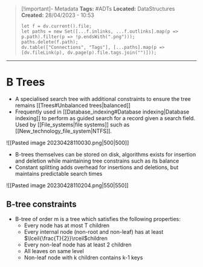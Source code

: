 > [!important]- Metadata
> **Tags:** #ADTs 
> **Located:** DataStructures
> **Created:** 28/04/2023 - 10:53
> ```dataviewjs
> let f = dv.current().file;
> let paths = new Set([...f.inlinks, ...f.outlinks].map(p => p.path).filter(p => !p.endsWith(".png")));
> paths.delete(f.path);
> dv.table(["Connections", "Tags"], [...paths].map(p => [dv.fileLink(p), dv.page(p).file.tags.join("")]));
> ```

___
# B Trees
- A specialised search tree with additional constraints to ensure the tree remains [[Trees#Unbalanced trees|balanced]]
- Frequently used in [[Database_indexing#Database indexing|Database indexing]] to perform as guided search for a record given a search field.  Used by [[File_systems|file systems]] such as [[New_technology_file_system|NTFS]]. 

![[Pasted image 20230428110030.png|500|500]]

- B-trees themselves can be stored on disk, algorithms exists for insertion and deletion while maintaining tree constrains such as its balance
- Constant splitting adds overhead for insertions and deletions, but maintains predictable search times

![[Pasted image 20230428110204.png|550|550]]

## B-tree constraints 
- B-tree of order m is a tree which satisfies the following properties:
    - Every node has at most T children
    - Every internal node (non-root and non-leaf) has at least $\lceil{\frac{T}{2}}\rceil$children 
    - Every non-leaf node has at least 2 children 
    - All leaves on same level
    - Non-leaf node with k children contains k-1 keys